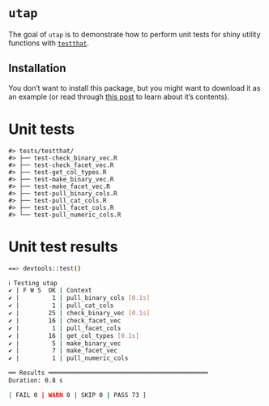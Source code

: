 
<!-- README.md is generated from README.Rmd. Please edit that file -->

# `utap`

<!-- badges: start -->
<!-- badges: end -->

The goal of `utap` is to demonstrate how to perform unit tests for shiny
utility functions with [`testthat`](https://testthat.r-lib.org/).

## Installation

You don’t want to install this package, but you might want to download
it as an example (or read through [this
post](https://mjfrigaard.github.io/posts/test-shiny-p1/) to learn about
it’s contents).

# Unit tests

    #> tests/testthat/
    #> ├── test-check_binary_vec.R
    #> ├── test-check_facet_vec.R
    #> ├── test-get_col_types.R
    #> ├── test-make_binary_vec.R
    #> ├── test-make_facet_vec.R
    #> ├── test-pull_binary_cols.R
    #> ├── test-pull_cat_cols.R
    #> ├── test-pull_facet_cols.R
    #> └── test-pull_numeric_cols.R

# Unit test results

``` bash
==> devtools::test()

ℹ Testing utap
✔ | F W S  OK | Context
✔ |         1 | pull_binary_cols [0.1s]      
✔ |         1 | pull_cat_cols                   
✔ |        25 | check_binary_vec [0.1s]         
✔ |        16 | check_facet_vec                 
✔ |         1 | pull_facet_cols                
✔ |        16 | get_col_types [0.1s]            
✔ |         5 | make_binary_vec                  
✔ |         7 | make_facet_vec                   
✔ |         1 | pull_numeric_cols                   

══ Results ════════════════════════════════════════════
Duration: 0.8 s

[ FAIL 0 | WARN 0 | SKIP 0 | PASS 73 ]
```
